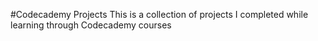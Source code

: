#Codecademy Projects
This is a collection of projects I completed while learning through Codecademy courses
